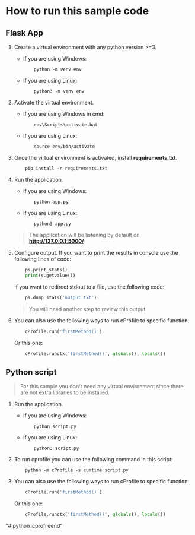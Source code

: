 # How to run this sample code

## Flask App
1. Create a virtual environment with any python version >=3.
    - If you are using Windows:

        ```shell
            python -m venv env
        ```
    - If you are using Linux:

        ```shell
            python3 -m venv env
       ```
2. Activate the virtual environment.
    - If you are using Windows in cmd:

        ```shell
            env\Scripts\activate.bat
        ```
    - If you are using Linux:

        ```shell
            source env/bin/activate
        ```
3. Once the virtual environment is activated, install **requirements.txt**.

    ```shell
        pip install -r requirements.txt
    ```
4. Run the application.
    - If you are using Windows:

        ```shell
            python app.py
        ```
    - If you are using Linux:

        ```shell
            python3 app.py
        ```
    > The application will be listening by default on **http://127.0.0.1:5000/**
5. Configure output.
    If you want to print the results in console use the following lines of code:

    ```python
        ps.print_stats()
        print(s.getvalue())
    ```

    If you want to redirect stdout to a file, use the following code:

    ```python
        ps.dump_stats('output.txt')
    ```
     > You will need another step to review this output.

6. You can also use the following ways to run cProfile to specific function: 

    ```python
        cProfile.run('firstMethod()')
    ```

    Or this one:

    ```python
        cProfile.runctx('firstMethod()', globals(), locals())
    ```

## Python script
> For this sample you don't need any virtual environment since there are not extra libraries to be installed.
1. Run the application.
    - If you are using Windows:

        ```shell
            python script.py
        ```
    - If you are using Linux:

        ```shell
            python3 script.py
        ```
2. To run cprofile you can use the following command in this script:

    ```shell
        python -m cProfile -s cumtime script.py
    ```
3. You can also use the following ways to run cProfile to specific function: 

    ```python
        cProfile.run('firstMethod()')
    ```

    Or this one:

    ```python
        cProfile.runctx('firstMethod()', globals(), locals())
    ```
"# python_cprofileend" 
